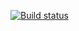 [![Build status](https://ci.appveyor.com/api/projects/status/91fjmrpegvbro2xd?svg=true)](https://ci.appveyor.com/project/Katrina-Panina1/ahj-hw-2)
